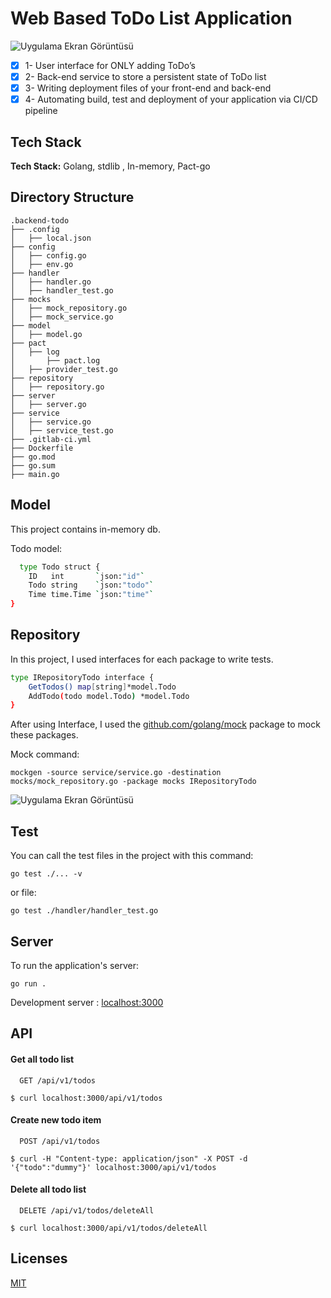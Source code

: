 


# Web Based ToDo List Application

![Uygulama Ekran Görüntüsü](https://raw.githubusercontent.com/MariaLetta/free-gophers-pack/master/goroutines/png/2.png)

- [x] 1- User interface for ONLY adding ToDo’s
- [x] 2- Back-end service to store a persistent state of ToDo list
- [x] 3- Writing deployment files of your front-end and back-end
- [x] 4- Automating build, test and deployment of your application via CI/CD pipeline

## Tech Stack

**Tech Stack:**  Golang, stdlib , In-memory, Pact-go
## Directory Structure
```
.backend-todo
├── .config
│   ├── local.json  
├── config 
│   ├── config.go  
│   ├── env.go  
├── handler 
│   ├── handler.go  
│   ├── handler_test.go  
├── mocks
│   ├── mock_repository.go  
│   ├── mock_service.go  
├── model
│   ├── model.go  
├── pact   
│   ├── log
│       ├── pact.log
│   ├── provider_test.go  
├── repository 
│   ├── repository.go
├── server
│   ├── server.go
├── service
│   ├── service.go
│   ├── service_test.go   
├── .gitlab-ci.yml
├── Dockerfile
├── go.mod
├── go.sum
├── main.go

```


## Model

This project contains in-memory db.

Todo model:

```bash 
  type Todo struct {
	ID   int       `json:"id"`
	Todo string    `json:"todo"`
	Time time.Time `json:"time"`
}
```

## Repository

In this project, I used interfaces for each package to write tests.

```bash 
type IRepositoryTodo interface {
	GetTodos() map[string]*model.Todo
	AddTodo(todo model.Todo) *model.Todo
}
```
After using Interface, I used the [github.com/golang/mock](https://github.com/golang/mock) package to mock these packages.

Mock command:

`mockgen -source service/service.go -destination mocks/mock_repository.go -package mocks IRepositoryTodo`


![Uygulama Ekran Görüntüsü](https://3903010379-files.gitbook.io/~/files/v0/b/gitbook-x-prod.appspot.com/o/spaces%2F-L9Tqx5WSaiE4u24Pk05-2910905616%2Fuploads%2Fgit-blob-cad524fa8cb34476d131615dfd4861f9aa63a7c4%2Fred-green-blue-gophers-smaller.png?alt=media)



## Test
You can call the test files in the project with this command:

`go test ./... -v`

or file:

`go test ./handler/handler_test.go`

## Server
To run the application's server:

`go run .`

Development server : [localhost:3000]()




## API

#### Get all todo list

```http
  GET /api/v1/todos
```
`$ curl localhost:3000/api/v1/todos`



#### Create new todo item

```http
  POST /api/v1/todos
```

`$ curl -H "Content-type: application/json" -X POST -d '{"todo":"dummy"}' localhost:3000/api/v1/todos`



#### Delete all todo list

```http
  DELETE /api/v1/todos/deleteAll
```
`$ curl localhost:3000/api/v1/todos/deleteAll`




## Licenses

[MIT](https://choosealicense.com/licenses/mit/)

  
